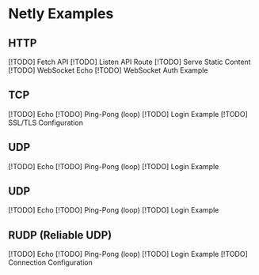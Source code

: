 # Netly Examples

## HTTP
[!TODO] Fetch API
[!TODO] Listen API Route
[!TODO] Serve Static Content
[!TODO] WebSocket Echo
[!TODO] WebSocket Auth Example

## TCP
[!TODO] Echo 
[!TODO] Ping-Pong (loop)
[!TODO] Login Example
[!TODO] SSL/TLS Configuration

## UDP
[!TODO] Echo
[!TODO] Ping-Pong (loop)
[!TODO] Login Example

## UDP
[!TODO] Echo
[!TODO] Ping-Pong (loop)
[!TODO] Login Example

## RUDP (Reliable UDP)
[!TODO] Echo
[!TODO] Ping-Pong (loop)
[!TODO] Login Example
[!TODO] Connection Configuration
